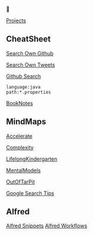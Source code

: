 👋

[Projects](https://github.com/namuan?tab=repositories)

<!---
namuan/namuan is a ✨ special ✨ repository because its `README.md` (this file) appears on your GitHub profile.
You can click the Preview link to take a look at your changes.
--->
## CheatSheet

[Search Own Github](https://github.com/search?q=pandoc%20user%3Anamuan&type=code)

[Search Own Tweets](https://twitter.com/search?q=from%3Adeskriders_twt%20MVVM&src=typed_query&f=top)

[Github Search](https://github.com/search?type=code)
```text
language:java
path:*.properties
```

[BookNotes](https://github.com/namuan/namuan/tree/main/book-notes)

## MindMaps

<!-- 
Run this command to update this list

for i in docs/*.html; do FNAME=`basename $i ".html"`; echo "[$FNAME](https://namuan.github.io/namuan/${FNAME}.html)"; done
-->

[Accelerate](https://namuan.github.io/namuan/Accelerate.html)

[Complexity](https://namuan.github.io/namuan/Complexity.html)

[LifelongKindergarten](https://namuan.github.io/namuan/LifelongKindergarten.html)

[MentalModels](https://namuan.github.io/namuan/MentalModels.html)

[OutOfTarPit](https://namuan.github.io/namuan/OutOfTarPit.html)

[Google Search Tips](https://namuan.github.io/namuan/Google-Tips.html)

## Alfred

[Alfred Snippets](alfred/snippets/)
[Alfred Workflows](alfred/alfred-workflows/)
